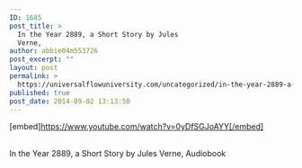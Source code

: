 ```yaml
---
ID: 1685
post_title: >
  In the Year 2889, a Short Story by Jules
  Verne,
author: abbie04m553726
post_excerpt: ""
layout: post
permalink: >
  https://universalflowuniversity.com/uncategorized/in-the-year-2889-a-short-story-by-jules-verne-2/
published: true
post_date: 2014-09-02 13:13:50
---
```

[embed]https://www.youtube.com/watch?v=0yDfSGJoAYY[/embed]</br></br>
<p>In the Year 2889, a Short Story by Jules Verne, Audiobook</p>